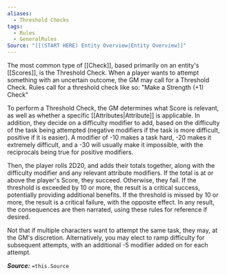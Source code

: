 ```yaml
---
aliases:
  - Threshold Checks
tags:
  - Rules
  - GeneralRules
Source: "[[(START HERE) Entity Overview|Entity Overview]]"
---
```

The most common type of [[Check]], based primarily on an entity's [[Scores]], is the Threshold Check. When a player wants to attempt something with an uncertain outcome, the GM may call for a Threshold Check. Rules call for a threshold check like so: "Make a Strength (+1) Check"

To perform a Threshold Check, the GM determines what Score is relevant, as well as whether a specific [[Attributes|Attribute]] is applicable. In addition, they decide on a difficulty modifier to add, based on the difficulty of the task being attempted (negative modifiers if the task is more difficult, positive if it is easier). A modifier of -10 makes a task hard, -20 makes it extremely difficult, and a -30 will usually make it impossible, with the reciprocals being true for positive modifiers.

Then, the player rolls 2D20, and adds their totals together, along with the difficulty modifier and any relevant attribute modifiers. If the total is at or above the player's Score, they succeed. Otherwise, they fail. If the threshold is exceeded by 10 or more, the result is a critical success, potentially providing additional benefits. If the threshold is missed by 10 or more, the result is a critical failure, with the opposite effect. In any result, the consequences are then narrated, using these rules for reference if desired.

Not that if multiple characters want to attempt the same task, they may, at the GM's discretion. Alternatively, you may elect to ramp difficulty for subsequent attempts, with an additional -5 modifier added on for each attempt.

***Source:*** `=this.Source`
